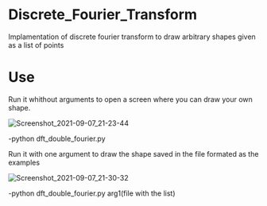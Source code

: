# Discrete_Fourier_Transform

Implamentation of discrete fourier transform to draw arbitrary shapes given as a list of points

# Use

 Run it whithout arguments to open a screen where you can draw your own shape.
 
 ![Screenshot_2021-09-07_21-23-44](https://user-images.githubusercontent.com/56849993/132400241-16493ce7-1612-4deb-a8cd-65e3ee0aa484.png)
 
 -python dft_double_fourier.py
 
 Run it with one argument to draw the shape saved in the file formated as the examples
 
 ![Screenshot_2021-09-07_21-30-32](https://user-images.githubusercontent.com/56849993/132400667-2066e9a5-9b44-44e6-bf5e-605d4cd17cdf.png)

 -python dft_double_fourier.py arg1(file with the list)
